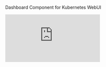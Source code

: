 Dashboard Component for Kubernetes WebUI


[![Analytics](https://kubernetes-site.appspot.com/UA-36037335-10/GitHub/www/app/components/dashboard/README.md?pixel)]()
